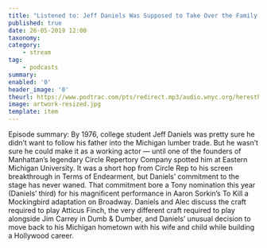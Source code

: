 ```yaml
---
title: "Listened to: Jeff Daniels Was Supposed to Take Over the Family Lumber Business"
published: true
date: 26-05-2019 12:00
taxonomy:
category:
	- stream
tag:
	- podcasts
summary:
enabled: '0'
header_image: '0'
theurl: https://www.podtrac.com/pts/redirect.mp3/audio.wnyc.org/heresthething/heresthething051419_danielspod.mp3
image: artwork-resized.jpg
template: item
---
```

 
Episode summary: By 1976, college student Jeff Daniels was pretty sure he didn’t want to follow his father into the Michigan lumber trade. But he wasn’t sure he could make it as a working actor — until one of the founders of Manhattan’s legendary Circle Repertory Company spotted him at Eastern Michigan University. It was a short hop from Circle Rep to his screen breakthrough in Terms of Endearment, but Daniels’ commitment to the stage has never waned. That commitment bore a Tony nomination this year (Daniels’ third) for his magnificent performance in Aaron Sorkin’s To Kill a Mockingbird adaptation on Broadway. Daniels and Alec discuss the craft required to play Atticus Finch, the very different craft required to play alongside Jim Carrey in Dumb & Dumber, and Daniels’ unusual decision to move back to his Michigan hometown with his wife and child while building a Hollywood career.
